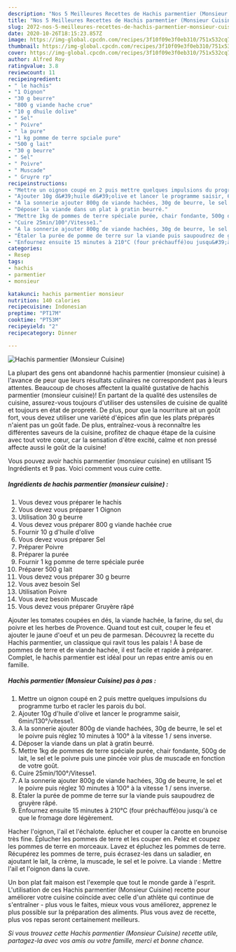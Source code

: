 ```yaml
---
description: "Nos 5 Meilleures Recettes de Hachis parmentier (Monsieur Cuisine)"
title: "Nos 5 Meilleures Recettes de Hachis parmentier (Monsieur Cuisine)"
slug: 2072-nos-5-meilleures-recettes-de-hachis-parmentier-monsieur-cuisine
date: 2020-10-26T18:15:23.857Z
image: https://img-global.cpcdn.com/recipes/3f10f09e3f0eb310/751x532cq70/hachis-parmentier-monsieur-cuisine-photo-principale-de-la-recette.jpg
thumbnail: https://img-global.cpcdn.com/recipes/3f10f09e3f0eb310/751x532cq70/hachis-parmentier-monsieur-cuisine-photo-principale-de-la-recette.jpg
cover: https://img-global.cpcdn.com/recipes/3f10f09e3f0eb310/751x532cq70/hachis-parmentier-monsieur-cuisine-photo-principale-de-la-recette.jpg
author: Alfred Roy
ratingvalue: 3.8
reviewcount: 11
recipeingredient:
- " le hachis"
- "1 Oignon"
- "30 g beurre"
- "800 g viande hache crue"
- "10 g dhuile dolive"
- " Sel"
- " Poivre"
- " la pure"
- "1 kg pomme de terre spciale pure"
- "500 g lait"
- "30 g beurre"
- " Sel"
- " Poivre"
- " Muscade"
- " Gruyre rp"
recipeinstructions:
- "Mettre un oignon coupé en 2 puis mettre quelques impulsions du programme turbo et racler les parois du bol."
- "Ajouter 10g d&#39;huile d&#39;olive et lancer le programme saisir, 6min/130°/vitesse1."
- "A la sonnerie ajouter 800g de viande hachées, 30g de beurre, le sel et le poivre puis réglez 10 minutes à 100° à la vitesse 1 / sens inverse."
- "Déposer la viande dans un plat à gratin beurré."
- "Mettre 1kg de pommes de terre spéciale purée, chair fondante, 500g de lait, le sel et le poivre puis une pincée voir plus de muscade en fonction de votre goût."
- "Cuire 25min/100°/Vitesse1."
- "A la sonnerie ajouter 800g de viande hachées, 30g de beurre, le sel et le poivre puis réglez 10 minutes à 100° à la vitesse 1 / sens inverse."
- "Étaler la purée de pomme de terre sur la viande puis saupoudrez de gruyère râpé."
- "Enfournez ensuite 15 minutes à 210°C (four préchauffé)ou jusqu&#39;à ce que le fromage dore légèrement."
categories:
- Resep
tags:
- hachis
- parmentier
- monsieur

katakunci: hachis parmentier monsieur 
nutrition: 140 calories
recipecuisine: Indonesian
preptime: "PT17M"
cooktime: "PT53M"
recipeyield: "2"
recipecategory: Dinner

---
```



![Hachis parmentier (Monsieur Cuisine)](https://img-global.cpcdn.com/recipes/3f10f09e3f0eb310/751x532cq70/hachis-parmentier-monsieur-cuisine-photo-principale-de-la-recette.jpg)

La plupart des gens ont abandonné hachis parmentier (monsieur cuisine) à l'avance de peur que leurs résultats culinaires ne correspondent pas à leurs attentes. Beaucoup de choses affectent la qualité gustative de hachis parmentier (monsieur cuisine)! En partant de la qualité des ustensiles de cuisine, assurez-vous toujours d'utiliser des ustensiles de cuisine de qualité et toujours en état de propreté. De plus, pour que la nourriture ait un goût fort, vous devez utiliser une variété d'épices afin que les plats préparés n'aient pas un goût fade. De plus, entraînez-vous à reconnaître les différentes saveurs de la cuisine, profitez de chaque étape de la cuisine avec tout votre cœur, car la sensation d'être excité, calme et non pressé affecte aussi le goût de la cuisine!

<!--inarticleads1-->

Vous pouvez avoir hachis parmentier (monsieur cuisine) en utilisant 15 Ingrédients et 9 pas. Voici comment vous cuire cette.

##### Ingrédients de hachis parmentier (monsieur cuisine) :

1. Vous devez vous préparer  le hachis
1. Vous devez vous préparer 1 Oignon
1. Utilisation 30 g beurre
1. Vous devez vous préparer 800 g viande hachée crue
1. Fournir 10 g d&#39;huile d&#39;olive
1. Vous devez vous préparer  Sel
1. Préparer  Poivre
1. Préparer  la purée
1. Fournir 1 kg pomme de terre spéciale purée
1. Préparer 500 g lait
1. Vous devez vous préparer 30 g beurre
1. Vous avez besoin  Sel
1. Utilisation  Poivre
1. Vous avez besoin  Muscade
1. Vous devez vous préparer  Gruyère râpé


Ajouter les tomates coupées en dés, la viande hachée, la farine, du sel, du poivre et les herbes de Provence. Quand tout est cuit, couper le feu et ajouter le jaune d&#39;oeuf et un peu de parmesan. Découvrez la recette du Hachis parmentier, un classique qui ravit tous les palais ! À base de pommes de terre et de viande hachée, il est facile et rapide à préparer. Complet, le hachis parmentier est idéal pour un repas entre amis ou en famille. 

<!--inarticleads2-->

##### Hachis parmentier (Monsieur Cuisine) pas à pas :

1. Mettre un oignon coupé en 2 puis mettre quelques impulsions du programme turbo et racler les parois du bol.
1. Ajouter 10g d&#39;huile d&#39;olive et lancer le programme saisir, 6min/130°/vitesse1.
1. A la sonnerie ajouter 800g de viande hachées, 30g de beurre, le sel et le poivre puis réglez 10 minutes à 100° à la vitesse 1 / sens inverse.
1. Déposer la viande dans un plat à gratin beurré.
1. Mettre 1kg de pommes de terre spéciale purée, chair fondante, 500g de lait, le sel et le poivre puis une pincée voir plus de muscade en fonction de votre goût.
1. Cuire 25min/100°/Vitesse1.
1. A la sonnerie ajouter 800g de viande hachées, 30g de beurre, le sel et le poivre puis réglez 10 minutes à 100° à la vitesse 1 / sens inverse.
1. Étaler la purée de pomme de terre sur la viande puis saupoudrez de gruyère râpé.
1. Enfournez ensuite 15 minutes à 210°C (four préchauffé)ou jusqu&#39;à ce que le fromage dore légèrement.


Hacher l&#39;oignon, l&#39;ail et l&#39;échalote. éplucher et couper la carotte en brunoise très fine. Éplucher les pommes de terre et les couper en. Pelez et coupez les pommes de terre en morceaux. Lavez et épluchez les pommes de terre. Récupérez les pommes de terre, puis écrasez-les dans un saladier, en ajoutant le lait, la crème, la muscade, le sel et le poivre. La viande : Mettre l&#39;ail et l&#39;oignon dans la cuve. 

<!--inarticleads1-->

<p>
Un bon plat fait maison est l'exemple que tout le monde garde à l'esprit. L'utilisation de ces Hachis parmentier (Monsieur Cuisine) recette pour améliorer votre cuisine coïncide avec celle d'un athlète qui continue de s'entraîner - plus vous le faites, mieux vous vous améliorez, apprenez le plus possible sur la préparation des aliments. Plus vous avez de recette, plus vos repas seront certainement meilleurs.
</p>

<p>
<i>Si vous trouvez cette Hachis parmentier (Monsieur Cuisine) recette utile, partagez-la avec vos amis ou votre famille, merci et bonne chance.</i>
</p>
